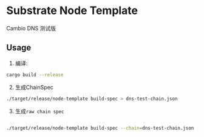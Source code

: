 # Substrate Node Template

Cambio DNS 测试版

## Usage

1. 编译:
```bash
cargo build --release

```
2. 生成ChainSpec

```bash
./target/release/node-template build-spec > dns-test-chain.json 

```

3. 生成`raw chain spec` 

```bash

./target/release/node-template build-spec --chain=dns-test-chain.json --raw > dns-raw-chain-spec.json



```
